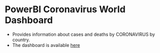 # PowerBI Coronavirus World Dashboard
- Provides information about cases and deaths by CORONAVIRUS by country.
- The dashboard is available [here](https://app.powerbi.com/view?r=eyJrIjoiOGM4NDJlMmEtYzM1ZC00YzNhLTk3ZTctZjFiYzQ5YjEyYjQ4IiwidCI6IjFhOWMyMGNhLTRmNTQtNGU1Yi1hMmNhLTZmYjRhYjVhOTkzYyJ9)
